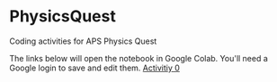 # PhysicsQuest
Coding activities for APS Physics Quest

The links below will open the notebook in Google Colab. You'll need a Google login to save and edit them.
[Activitiy 0](https://colab.research.google.com/github/adamlamee/PhysicsQuest/blob/master/notebooks/Activity0.ipynb)
